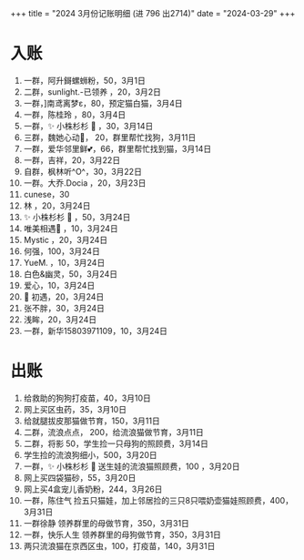 +++
title = "2024 3月份记账明细 (进 796 出2714)"
date = "2024-03-29"
+++

# 入账
1. 一群，阿升鎶螺蛳粉，50，3月1日
2. 二群，sunlight.-已领养 ，20，3月2日
3. 一群，]南鸢离梦ε，80，预定猫白猫，3月4日
4. 一群，陈桂玲 ，80，3月4日
5. 一群，✨ 小株杉杉 🐬 ，30，3月14日
6. 三群，魏她心动💞， 20，群里帮忙找狗，3月11日
7. 一群，爱华邻里鲜💕，66，群里帮忙找到猫，3月14日
8. 一群，吉祥，20，3月22日
9. 自群，枫林听^O^，30，3月22日
10. 一群。大乔.Docia ，20，3月23日
11. cunese，30
12. 林 ，20，3月24日
13. ✨ 小株杉杉 🐬 ，50，3月24日
14. 唯美相遇👫 ，10，3月24日
15. Mystic ，20，3月24日
16. 何强，100，3月24日
17. YueM. ，10，3月24日
18. 白色&幽灵，50，3月24日
19. 爱心，10，3月24日
20. 🧸  初遇，20，3月24日
21. 张不胖，30，3月24日
22. 浅眸，20，3月24日
23. 一群，新华15803971109，10，3月24日

# 出账

1. 给救助的狗狗打疫苗，40，3月10日
2. 网上买区虫药，35，3月10日
3. 给就腿拔皮那猫做节育，150，3月11日
4. 二群，流浪点点， 200，给流浪猫做节育，3月11日
5. 二群，将影 50，学生捡一只母狗的照顾费，3月14日
6. 学生捡的流浪狗细小，500，3月20日
7. 一群，✨ 小株杉杉 🐬 送生娃的流浪猫照顾费，100 ，3月20日
8. 网上买四袋猫砂，55，3月20日
9. 网上买4盒宠儿香奶粉，244，3月26日
10. 一群，陈住气 捡五只猫娃，加上邻居捡的三只8只喂奶壶猫娃照顾费，400，3月31日
11. 一群徐静 领养群里的母做节育，350，3月31日
12. 一群，快乐人生 领养群里的母狗做节育，350，3月31日
13. 两只流浪猫在京西区虫，100，打疫苗，140，3月31日